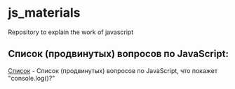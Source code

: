 # js_materials

Repository to explain the work of javascript

## Список (продвинутых) вопросов по JavaScript:

[Список](https://github.com/lydiahallie/javascript-questions/tree/master/ru-RU) - Список (продвинутых) вопросов по JavaScript, что покажет "console.log()?"
